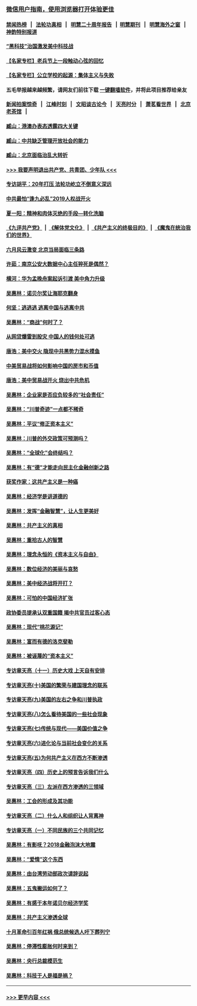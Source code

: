 ### [微信用户指南，使用浏览器打开体验更佳](https://github.com/gfw-breaker/banned-news1/blob/master/indexes/wechat-guide.md?t=0)
#### [禁闻热榜](热点新闻.md?t=0)  &nbsp;&nbsp;|&nbsp;&nbsp; [法轮功真相](https://github.com/gfw-breaker/truth/blob/master/README.md?t=0) &nbsp;&nbsp;|&nbsp;&nbsp; [明慧二十周年报告](https://github.com/gfw-breaker/mh-reports/blob/master/README.md?t=0) &nbsp;&nbsp;|&nbsp;&nbsp;[明慧期刊](https://github.com/gfw-breaker/mh-qikan) &nbsp;&nbsp;|&nbsp;&nbsp; [明慧海外之窗](https://github.com/gfw-breaker/mh-news/blob/master/README.md?t=0) &nbsp;&nbsp;|&nbsp;&nbsp; [神韵特别报道](https://github.com/gfw-breaker/mh-news/blob/master/shenyun.md?t=0)
#### [“黑科技”治国激发美中科技战](../pages/nsc423/n11638056.md?t=02051344) 
#### [【名家专栏】老兵节上一段触动心弦的回忆](../pages/nsc423/n11646016.md?t=02051344) 
#### [【名家专栏】公立学校的起源：集体主义与失败](../pages/nsc423/n11601833.md?t=02051344) 
#### 五毛举报越来越频繁，请网友们前往下载 [一键翻墙软件](https://github.com/gfw-breaker/ssr-accounts)，并将此项目推荐给亲友
#### [新闻拍案惊奇](https://github.com/gfw-breaker/banned-news1/blob/master/pages/link4.md) &nbsp;&nbsp;|&nbsp;&nbsp; [江峰时刻](https://github.com/gfw-breaker/banned-news1/blob/master/pages/link4.md) &nbsp;&nbsp;|&nbsp;&nbsp; [文昭谈古论今](https://github.com/gfw-breaker/banned-news1/blob/master/pages/link4.md) &nbsp;&nbsp;|&nbsp;&nbsp; [天亮时分](https://github.com/gfw-breaker/banned-news1/blob/master/pages/link4.md) &nbsp;&nbsp;|&nbsp;&nbsp; [萧茗看世界](https://github.com/gfw-breaker/banned-news1/blob/master/pages/link4.md) &nbsp;&nbsp;|&nbsp;&nbsp; [北京老茶馆](https://github.com/gfw-breaker/banned-news1/blob/master/pages/link4.md) &nbsp;&nbsp;|&nbsp;&nbsp; 
#### [臧山：港澳办表态透露四大关键](../pages/nsc423/n11421628.md?t=02051344) 
#### [臧山：中共缺乏管理开放社会的能力](../pages/nsc423/n11407457.md?t=02051344) 
#### [臧山：北京面临治乱大转折](../pages/nsc423/n11406895.md?t=02051344) 
#### [>>> 我要声明退出共产党、共青团、少年队 <<<](https://github.com/begood0513/goodnews/blob/master/quit/letter.md) 
#### [专访胡平：20年打压 法轮功屹立不倒意义深远](../pages/nsc423/n11398800.md?t=02051344) 
#### [中共最怕“逢九必乱”2019人权战开火](../pages/nsc423/n11385248.md?t=02051344) 
#### [夏一阳：精神和肉体灭绝的手段—转化洗脑](../pages/nsc423/n11368250.md?t=02051344) 
#### [《九评共产党》](https://github.com/begood0513/9ping.md/blob/master/README.md) &nbsp;|&nbsp; [《解体党文化》](../../../../jtdwh.md/blob/master/README.md)  &nbsp;|&nbsp; [《共产主义的终极目的》](../../../../gczydzjmd.md/blob/master/README.md) &nbsp;|&nbsp; [《魔鬼在统治我们的世界》](../../../../mgztzwmdsj.md/blob/master/README.md) 
#### [六月风云激变 北京当局面临三条路](../pages/nsc423/n11313668.md?t=02051344) 
#### [许茹：南京公安大数据中心主任猝死是偶然？](../pages/nsc423/n11064744.md?t=02051344) 
#### [横河：华为孟晚舟案起诉引渡 美中角力升级](../pages/nsc423/n11027230.md?t=02051344) 
#### [吴惠林：诺贝尔奖让海耶克翻身](../pages/nsc423/n10890049.md?t=02051344) 
#### [何坚：逃逃逃 逃离中国与逃离中共](../pages/nsc423/n10592891.md?t=02051344) 
#### [吴惠林：“商战”何时了？](../pages/nsc423/n10573558.md?t=02051344) 
#### [从网贷爆雷到股灾 中国人的钱何处可逃](../pages/nsc423/n10572800.md?t=02051344) 
#### [唐浩：美中交火 隐现中共黑势力混水摸鱼](../pages/nsc423/n10544040.md?t=02051344) 
#### [中美贸易战将如何影响中国的房市和币值](../pages/nsc423/n10543697.md?t=02051344) 
#### [唐浩：美中贸易战开火 烧出中共危机](../pages/nsc423/n10540126.md?t=02051344) 
#### [吴惠林：企业家是否应负较多的“社会责任”](../pages/nsc423/n10535022.md?t=02051344) 
#### [吴惠林：“川普奇迹”一点都不稀奇](../pages/nsc423/n10512808.md?t=02051344) 
#### [吴惠林：平议“修正资本主义”](../pages/nsc423/n10495724.md?t=02051344) 
#### [吴惠林：川普的外交政策可预测吗？](../pages/nsc423/n10462387.md?t=02051344) 
#### [吴惠林：“全球化”会终结吗？](../pages/nsc423/n10452838.md?t=02051344) 
#### [吴惠林：有“德”才能走向民主化金融创新之路](../pages/nsc423/n10432292.md?t=02051344) 
#### [获奖作家：这共产主义是一种癌](../pages/nsc423/n10431541.md?t=02051344) 
#### [吴惠林：经济学是讲道德的](../pages/nsc423/n10398014.md?t=02051344) 
#### [吴惠林：发挥“金融智慧”，让人生更美好](../pages/nsc423/n10375019.md?t=02051344) 
#### [吴惠林：共产主义的真相](../pages/nsc423/n10351394.md?t=02051344) 
#### [吴惠林：重拾古人的智慧](../pages/nsc423/n10337691.md?t=02051344) 
#### [吴惠林：理念永恒的《资本主义与自由》](../pages/nsc423/n10316274.md?t=02051344) 
#### [吴惠林：数位经济的美丽与哀愁](../pages/nsc423/n10292946.md?t=02051344) 
#### [吴惠林：美中经济战将开打？](../pages/nsc423/n10258825.md?t=02051344) 
#### [吴惠林：可怕的中国经济扩张](../pages/nsc423/n10219147.md?t=02051344) 
#### [政协委员提承认双重国籍 揭中共官员过客心态](../pages/nsc423/n10208809.md?t=02051344) 
#### [吴惠林：现代“桃花源记”](../pages/nsc423/n10185234.md?t=02051344) 
#### [吴惠林：富而有德的洛克斐勒](../pages/nsc423/n10142264.md?t=02051344) 
#### [吴惠林：被诬蔑的“资本主义”](../pages/nsc423/n10124816.md?t=02051344) 
#### [专访章天亮（十一）历史大戏 上天自有安排](../pages/nsc423/n10094905.md?t=02051344) 
#### [专访章天亮(十)美国的繁荣与建国理念的联系](../pages/nsc423/n10094899.md?t=02051344) 
#### [专访章天亮(九)美国的左右之争和川普执政](../pages/nsc423/n10094889.md?t=02051344) 
#### [专访章天亮(八)怎么看待美国的一些社会现象](../pages/nsc423/n10094857.md?t=02051344) 
#### [专访章天亮(七)传统与现代——美国价值之争](../pages/nsc423/n10093140.md?t=02051344) 
#### [专访章天亮(六)进化论与当前社会变化的关系](../pages/nsc423/n10092036.md?t=02051344) 
#### [专访章天亮(五)为何共产主义在西方不断渗透](../pages/nsc423/n10083620.md?t=02051344) 
#### [专访章天亮（四）历史上的预言告诉我们什么](../pages/nsc423/n10083606.md?t=02051344) 
#### [专访章天亮（三）左派在西方渗透的三领域](../pages/nsc423/n10081115.md?t=02051344) 
#### [吴惠林：工会的形成及其功能](../pages/nsc423/n10080633.md?t=02051344) 
#### [专访章天亮（二）什么人和组织让人背离神](../pages/nsc423/n10076637.md?t=02051344) 
#### [专访章天亮（一）不同民族的三个共同记忆](../pages/nsc423/n10074188.md?t=02051344) 
#### [吴惠林：有影呒？2018金融泡沫大地震](../pages/nsc423/n10040534.md?t=02051344) 
#### [吴惠林：“爱情”这个东西](../pages/nsc423/n10019423.md?t=02051344) 
#### [吴惠林：由台湾劳动部政次请辞说起](../pages/nsc423/n9979679.md?t=02051344) 
#### [吴惠林：五鬼搬运如何了？](../pages/nsc423/n9925338.md?t=02051344) 
#### [吴惠林：有感于本年诺贝尔经济学奖](../pages/nsc423/n9871883.md?t=02051344) 
#### [吴惠林：共产主义渗透全球](../pages/nsc423/n9812748.md?t=02051344) 
#### [十月革命引百年红祸 俄总统候选人吁下葬列宁](../pages/nsc423/n9810182.md?t=02051344) 
#### [吴惠林：停滞性膨胀何时来到？](../pages/nsc423/n9764136.md?t=02051344) 
#### [吴惠林：央行总裁模范生](../pages/nsc423/n9728134.md?t=02051344) 
#### [吴惠林：科技于人是福是祸？](../pages/nsc423/n9672982.md?t=02051344) 

----
#### [ >>> 更早内容 <<< ](../indexes/nsc423-earlier.md)
